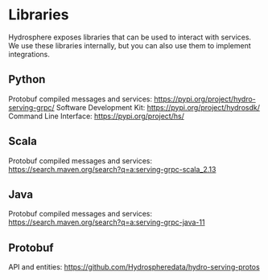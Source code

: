 # Libraries

Hydrosphere exposes libraries that can be used to interact with services.
We use these libraries internally, but you can also use them to implement integrations.

## Python
Protobuf compiled messages and services: https://pypi.org/project/hydro-serving-grpc/
Software Development Kit: https://pypi.org/project/hydrosdk/
Command Line Interface: https://pypi.org/project/hs/

## Scala
Protobuf compiled messages and services: https://search.maven.org/search?q=a:serving-grpc-scala_2.13

## Java
Protobuf compiled messages and services: https://search.maven.org/search?q=a:serving-grpc-java-11

## Protobuf
API and entities: https://github.com/Hydrospheredata/hydro-serving-protos